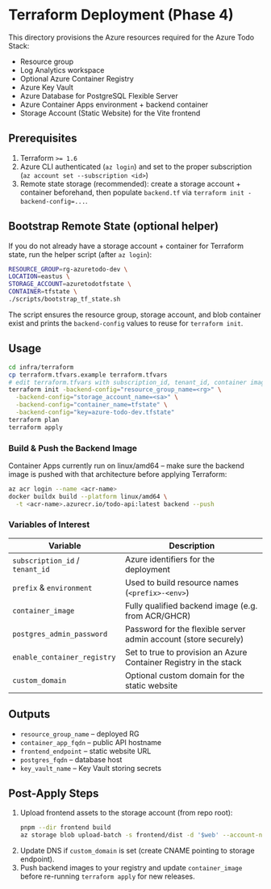# Terraform Deployment (Phase 4)

This directory provisions the Azure resources required for the Azure Todo Stack:

- Resource group
- Log Analytics workspace
- Optional Azure Container Registry
- Azure Key Vault
- Azure Database for PostgreSQL Flexible Server
- Azure Container Apps environment + backend container
- Storage Account (Static Website) for the Vite frontend

## Prerequisites

1. Terraform `>= 1.6`
2. Azure CLI authenticated (`az login`) and set to the proper subscription (`az account set --subscription <id>`)
3. Remote state storage (recommended): create a storage account + container beforehand, then populate `backend.tf` via `terraform init -backend-config=...`.

## Bootstrap Remote State (optional helper)

If you do not already have a storage account + container for Terraform state, run the helper script (after `az login`):

```bash
RESOURCE_GROUP=rg-azuretodo-dev \
LOCATION=eastus \
STORAGE_ACCOUNT=azuretodotfstate \
CONTAINER=tfstate \
./scripts/bootstrap_tf_state.sh
```

The script ensures the resource group, storage account, and blob container exist and prints the `backend-config` values to reuse for `terraform init`.

## Usage

```bash
cd infra/terraform
cp terraform.tfvars.example terraform.tfvars
# edit terraform.tfvars with subscription_id, tenant_id, container image, secrets, etc.
terraform init -backend-config="resource_group_name=<rg>" \
  -backend-config="storage_account_name=<sa>" \
  -backend-config="container_name=tfstate" \
  -backend-config="key=azure-todo-dev.tfstate"
terraform plan
terraform apply
```

### Build & Push the Backend Image

Container Apps currently run on linux/amd64 – make sure the backend image is pushed with that architecture before applying Terraform:

```bash
az acr login --name <acr-name>
docker buildx build --platform linux/amd64 \
  -t <acr-name>.azurecr.io/todo-api:latest backend --push
```

### Variables of Interest

| Variable | Description |
| --- | --- |
| `subscription_id` / `tenant_id` | Azure identifiers for the deployment |
| `prefix` & `environment` | Used to build resource names (`<prefix>-<env>`) |
| `container_image` | Fully qualified backend image (e.g. from ACR/GHCR) |
| `postgres_admin_password` | Password for the flexible server admin account (store securely) |
| `enable_container_registry` | Set to true to provision an Azure Container Registry in the stack |
| `custom_domain` | Optional custom domain for the static website |

## Outputs

- `resource_group_name` – deployed RG
- `container_app_fqdn` – public API hostname
- `frontend_endpoint` – static website URL
- `postgres_fqdn` – database host
- `key_vault_name` – Key Vault storing secrets

## Post-Apply Steps

1. Upload frontend assets to the storage account (from repo root):
   ```bash
   pnpm --dir frontend build
   az storage blob upload-batch -s frontend/dist -d '$web' --account-name <storage_account>
   ```
2. Update DNS if `custom_domain` is set (create CNAME pointing to storage endpoint).
3. Push backend images to your registry and update `container_image` before re-running `terraform apply` for new releases.
